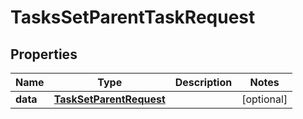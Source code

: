 

# TasksSetParentTaskRequest


## Properties

| Name | Type | Description | Notes |
|------------ | ------------- | ------------- | -------------|
|**data** | [**TaskSetParentRequest**](TaskSetParentRequest.md) |  |  [optional] |



